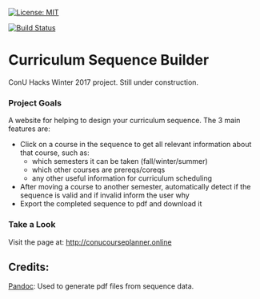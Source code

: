 [![License: MIT](https://img.shields.io/badge/License-MIT-yellow.svg)](https://opensource.org/licenses/MIT)

[![Build Status](https://travis-ci.org/stumash/CoursePlanner.svg?branch=master)](https://travis-ci.org/stumash/CoursePlanner)

# Curriculum Sequence Builder
ConU Hacks Winter 2017 project.  Still under construction.

### Project Goals

A website for helping to design your curriculum sequence.  The 3 main features are:
* Click on a course in the sequence to get all relevant information about that course, such as:
    * which semesters it can be taken (fall/winter/summer)
    * which other courses are prereqs/coreqs
    * any other useful information for curriculum scheduling
* After moving a course to another semester, automatically detect if the sequence is valid and if invalid inform the user why
* Export the completed sequence to pdf and download it

### Take a Look

Visit the page at: http://conucourseplanner.online

## Credits:

[Pandoc](http://pandoc.org/): Used to generate pdf files from sequence data.
